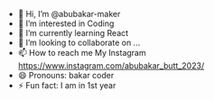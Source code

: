 - 👋 Hi, I’m @abubakar-maker
- 👀 I’m interested in Coding
- 🌱 I’m currently learning  React 
- 💞️ I’m looking to collaborate on ...
- 📫 How to reach me My Instagram https://www.instagram.com/abubakar_butt_2023/
- 😄 Pronouns: bakar coder
- ⚡ Fun fact: I am in 1st year 

<!---
abubakar-maker/abubakar-maker is a ✨ special ✨ repository because its `README.md` (this file) appears on your GitHub profile.
You can click the Preview link to take a look at your changes.
--->
